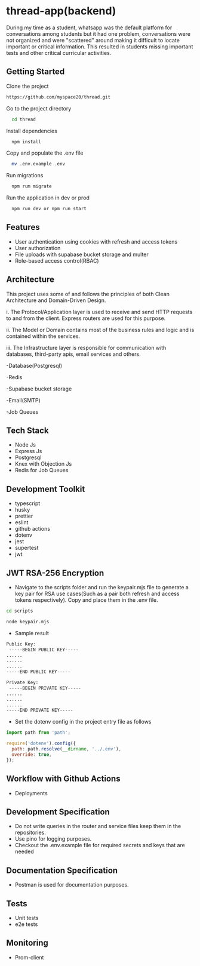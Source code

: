 # thread-app(backend)

During my time as a student, whatsapp was the default platform for conversations among students but it had one problem, conversations were not organized and were "scattered" around making it difficult to locate important or critical information. This resulted in students missing important tests and other critical curricular activities.

## Getting Started

Clone the project

```bash
https://github.com/myspace20/thread.git
```

Go to the project directory

```bash
  cd thread
```

Install dependencies

```bash
  npm install
```

Copy and populate the .env file

```bash
  mv .env.example .env
```

Run migrations

```bash
  npm rum migrate
```

Run the application in dev or prod

```javascript
  npm run dev or npm run start
```

## Features

- User authentication using cookies with refresh and access tokens
- User authorization
- File uploads with supabase bucket storage and multer
- Role-based access control(RBAC)

## Architecture

This project uses some of and follows the principles of both Clean Architecture and Domain-Driven Design.

i. The Protocol/Application layer is used to receive and send HTTP requests to and from the client. Express routers are used for this purpose.

ii. The Model or Domain contains most of the business rules and logic and is contained within the services.

iii. The Infrastructure layer is responsible for communication with databases, third-party apis, email services and others.

-Database(Postgresql)

-Redis

-Supabase bucket storage

-Email(SMTP)

-Job Queues

## Tech Stack

- Node Js
- Express Js
- Postgresql
- Knex with Objection Js
- Redis for Job Queues

## Development Toolkit

- typescript
- husky
- prettier
- eslint
- github actions
- dotenv
- jest
- supertest
- jwt

## JWT RSA-256 Encryption

- Navigate to the scripts folder and run the keypair.mjs file to generate a key pair for RSA use cases(Such as a pair both refresh and access tokens respectively). Copy and place them in the .env file.

```bash
cd scripts
```

```bash
node keypair.mjs
```

- Sample result

```bash
Public Key:
 -----BEGIN PUBLIC KEY-----
......
......
......
-----END PUBLIC KEY-----

Private Key:
 -----BEGIN PRIVATE KEY-----
......
......
......
-----END PRIVATE KEY-----
```

- Set the dotenv config in the project entry file as follows

```javascript
import path from 'path';

require('dotenv').config({
  path: path.resolve(__dirname, '../.env'),
  override: true,
});
```

## Workflow with Github Actions

- Deployments

## Development Specification

- Do not write queries in the router and service files keep them in the repositories.
- Use pino for logging purposes.
- Checkout the .env.example file for required secrets and keys that are needed

## Documentation Specification

- Postman is used for documentation purposes.

## Tests

- Unit tests
- e2e tests

## Monitoring

- Prom-client
